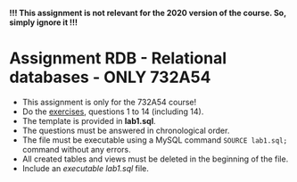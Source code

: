 
**!!! This assignment is not relevant for the 2020 version of the course. So, simply ignore it !!!**

# Assignment RDB - Relational databases - ONLY 732A54
* This assignment is only for the 732A54 course!
* Do the [exercises](https://www.ida.liu.se/~732A54/lab/rdb/index.en.shtml), questions 1 to 14 (including 14).
* The template is provided in **lab1.sql**.
* The questions must be answered in chronological order. 
* The file must be executable using a MySQL command `SOURCE lab1.sql;` command without any errors.
* All created tables and views must be deleted in the beginning of the file.
* Include an *executable* *lab1.sql* file. 
